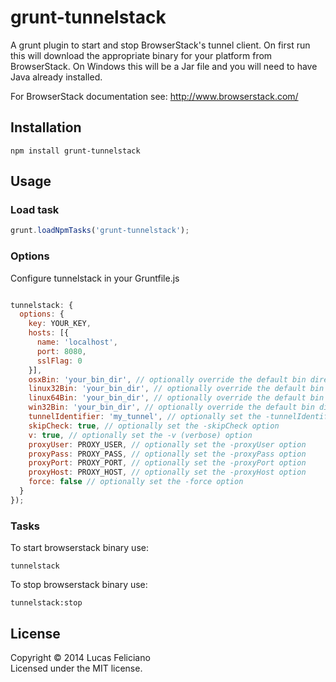grunt-tunnelstack
=======================

A grunt plugin to start and stop BrowserStack's tunnel client. On first run this will download the appropriate binary for your platform from BrowserStack. On Windows this will be a Jar file and you will need to have Java already installed.

For BrowserStack documentation see: http://www.browserstack.com/

## Installation

```
npm install grunt-tunnelstack
```

## Usage


### Load task

```javascript
grunt.loadNpmTasks('grunt-tunnelstack');
```

### Options

Configure tunnelstack in your Gruntfile.js
```javascript

tunnelstack: {
  options: {
    key: YOUR_KEY,
    hosts: [{
      name: 'localhost',
      port: 8080,
      sslFlag: 0
    }],
    osxBin: 'your_bin_dir', // optionally override the default bin directory for the OSX binary
    linux32Bin: 'your_bin_dir', // optionally override the default bin directory for the Linux 32 bit binary
    linux64Bin: 'your_bin_dir', // optionally override the default bin directory for the Linux 64 bit binary
    win32Bin: 'your_bin_dir', // optionally override the default bin directory for the win32 binary
    tunnelIdentifier: 'my_tunnel', // optionally set the -tunnelIdentifier option
    skipCheck: true, // optionally set the -skipCheck option
    v: true, // optionally set the -v (verbose) option
    proxyUser: PROXY_USER, // optionally set the -proxyUser option
    proxyPass: PROXY_PASS, // optionally set the -proxyPass option
    proxyPort: PROXY_PORT, // optionally set the -proxyPort option
    proxyHost: PROXY_HOST, // optionally set the -proxyHost option
    force: false // optionally set the -force option
  }
});
```

### Tasks

To start browserstack binary use:

```
tunnelstack
```

To stop browserstack binary use:

```
tunnelstack:stop
```



## License
Copyright &copy; 2014 Lucas Feliciano  
Licensed under the MIT license.
